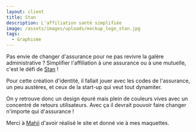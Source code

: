 ```yaml
---
layout: client
title: Stan
description: L'affiliation santé simplifiée
image: /assets/images/uploads/mockup_logo_stan.jpg
tags:
  - Graphisme
---
```

Pas envie de changer d'assurance pour ne pas revivre la galère administrative ?
Simplifier l'affiliation à une assurance ou à une mutuelle, c'est le défi de [Stan](http://stan.express/) !

Pour cette création d'identité, il fallait jouer avec les codes de l'assurance, un peu austères,
et ceux de la start-up qui veut tout dynamiter.

On y retrouve donc un design épuré mais plein de couleurs vives avec un concentré de retours utilisateurs.
Avec ça il devrait pouvoir faire changer n'importe qui d'assurance !

Merci à [Mahii](http://mahii.pro/) d'avoir réalisé le site et donné vie à mes maquettes.

